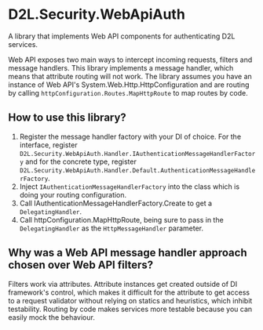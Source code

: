 # D2L.Security.WebApiAuth

A library that implements Web API components for authenticating D2L services.

Web API exposes two main ways to intercept incoming requests, filters and message handlers. This library implements a message handler, which means that attribute routing will not work. The library assumes you have an instance of Web API's System.Web.Http.HttpConfiguration and are routing by calling `httpConfiguration.Routes.MapHttpRoute` to map routes by code.

## How to use this library?

1. Register the message handler factory with your DI of choice. For the interface, register `D2L.Security.WebApiAuth.Handler.IAuthenticationMessageHandlerFactory` and for the concrete type, register `D2L.Security.WebApiAuth.Handler.Default.AuthenticationMessageHandlerFactory`.
2. Inject `IAuthenticationMessageHandlerFactory` into the class which is doing your routing configuration.
3. Call IAuthenticationMessageHandlerFactory.Create to get a `DelegatingHandler`.
4. Call httpConfiguration.MapHttpRoute, being sure to pass in the `DelegatingHandler` as the `HttpMessageHandler` parameter.

## Why was a Web API message handler approach chosen over Web API filters?

Filters work via attributes. Attribute instances get created outside of DI framework's control, which makes it difficult for the attribute to get access to a request validator without relying on statics and heuristics, which inhibit testability. Routing by code makes services more testable because you can easily mock the behaviour.